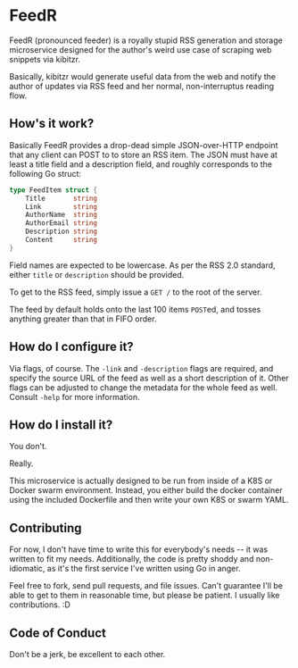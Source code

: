 # FeedR

FeedR (pronounced feeder) is a royally stupid RSS generation and storage
microservice designed for the author's weird use case of scraping web snippets
via kibitzr.

Basically, kibitzr would generate useful data from the web and notify the author
of updates via RSS feed and her normal, non-interruptus reading flow.

## How's it work?

Basically FeedR provides a drop-dead simple JSON-over-HTTP endpoint that any
client can POST to to store an RSS item. The JSON must have at least a title
field and a description field, and roughly corresponds to the following Go
struct:

```go
type FeedItem struct {
	Title       string
	Link        string
	AuthorName  string
	AuthorEmail string
	Description string
	Content     string
}
```

Field names are expected to be lowercase. As per the RSS 2.0 standard, either
`title` or `description` should be provided. 

To get to the RSS feed, simply issue a `GET /` to the root of the server.

The feed by default holds onto the last 100 items `POST`ed, and tosses anything
greater than that in FIFO order.

## How do I configure it?

Via flags, of course. The `-link` and `-description` flags are required, and
specify the source URL of the feed as well as a short description of it. Other
flags can be adjusted to change the metadata for the whole feed as well. Consult
`-help` for more information.

## How do I install it?

You don't.

Really.

This microservice is actually designed to be run from inside of a K8S or Docker
swarm environment. Instead, you either build the docker container using the
included Dockerfile and then write your own K8S or swarm YAML.

## Contributing

For now, I don't have time to write this for everybody's needs -- it was written
to fit my needs. Additionally, the code is pretty shoddy and non-idiomatic, as
it's the first service I've written using Go in anger.

Feel free to fork, send pull requests, and file issues. Can't guarantee I'll be
able to get to them in reasonable time, but please be patient. I usually like
contributions. :D

## Code of Conduct

Don't be a jerk, be excellent to each other.
